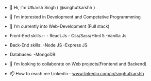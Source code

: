 - 👋 Hi, I’m Utkarsh Singh ( @singhutkarshh )
- 👀 I’m interested in Development and Competative Programmming 
- 🌱 I’m currently into Web-Development (Full stack)


 - Front-End skills :- 
          - React.Js
            - Css/Sass/Html 5
               -Vanilla Js
  
 - Back-End skills:
          -Node JS
          -Express JS

  - Databases:
           -MongoDB
       
       
       
- 💞️ I’m looking to collaborate on Web projects(Frontend and Backend)
- 📫 How to reach me 
          LinkedIn - www.linkedin.com/in/singhutkarshh

<!---
singhutkarshh/singhutkarshh is a ✨ special ✨ repository because its `README.md` (this file) appears on your GitHub profile.
You can click the Preview link to take a look at your changes.
--->
